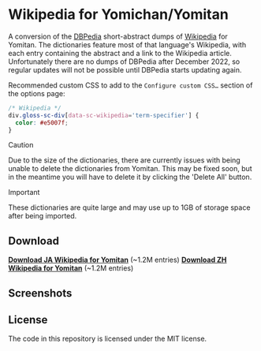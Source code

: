 # Wikipedia for Yomichan/Yomitan

A conversion of the [DBPedia](https://dbpedia.org/) short-abstract dumps of
[Wikipedia](https://wikipedia.org/) for Yomitan. The dictionaries feature most
of that language's Wikipedia, with each entry containing the abstract and a link
to the Wikipedia article. Unfortunately there are no dumps of DBPedia after
December 2022, so regular updates will not be possible until DBPedia starts
updating again.

Recommended custom CSS to add to the `Configure custom CSS…` section of the
options page:

```css
/* Wikipedia */
div.gloss-sc-div[data-sc-wikipedia='term-specifier'] {
  color: #e5007f;
}
```

<!-- prettier-ignore -->
> [!CAUTION] 
> Due to the size of the dictionaries, there are currently issues
> with being unable to delete the dictionaries from Yomitan. This may be fixed
> soon, but in the meantime you will have to delete it by clicking the 'Delete
> All' button.

<!-- prettier-ignore -->
> [!IMPORTANT] 
> These dictionaries are quite large and may use up to 1GB of
> storage space after being imported.

## Download

**[Download JA Wikipedia for Yomitan]()** (~1.2M entries)
**[Download ZH Wikipedia for Yomitan]()** (~1.2M entries)

## Screenshots

## License

The code in this repository is licensed under the MIT license.
